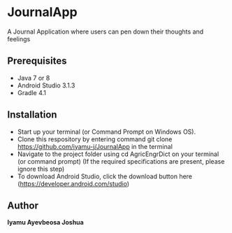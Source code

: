 # JournalApp
A Journal Application where users can pen down their thoughts and feelings

## Prerequisites 
* Java 7 or 8
* Android Studio 3.1.3
* Gradle 4.1

## Installation
* Start up your terminal (or Command Prompt on Windows OS).
* Clone this respository by entering command git clone https://github.com/iyamu-j/JournalApp in the terminal
* Navigate to the project folder using cd AgricEngrDict on your terminal (or command prompt) (If the required specifications are present, please ignore this step)
* To download Android Studio, click the download button here (https://developer.android.com/studio)

## Author
**Iyamu Ayevbeosa Joshua**

